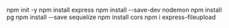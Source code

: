 npm init -y
npm install express
npm install --save-dev nodemon
npm install pg
npm install --save sequelize
npm install cors
npm i express-fileupload
